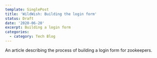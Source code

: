 ```yaml
---
template: SinglePost
title: 'WildWish: Building the login form'
status: Draft
date: '2020-06-20'
excerpt: Building a login form
categories:
  - category: Tech Blog
---
```

An article describing the process of building a login form for zookeepers.
